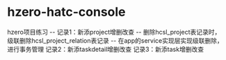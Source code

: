 # hzero-hatc-console
hzero项目练习 --
记录1：新添project增删改查 --
      删除hcsl_project表记录时，级联删除hcsl_project_relation表记录 --
      在app的service实现层实现级联删除，进行事务管理
记录2：新添taskdetail增删改查
记录3：新添task增删改查
